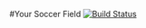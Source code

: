 #Your Soccer Field 
[![Build Status](https://travis-ci.org/FoioK/YourSoccerField.svg?branch=master)](https://travis-ci.org/FoioK/YourSoccerField)
